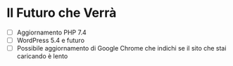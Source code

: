 # Il Futuro che Verrà

- [ ] Aggiornamento PHP 7.4
- [ ] WordPress 5.4 e futuro
- [ ] Possibile aggiornamento di Google Chrome che indichi se il sito che stai caricando è lento